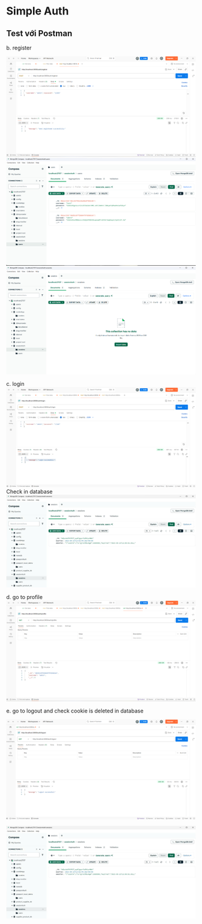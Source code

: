 # Simple Auth

## Test với Postman

b. register

![register](./public/img/reg.png)
![Cookie MongoDB](./public/img/checkindata.png)
![Cookie MongoDB](./public/img/session.png)


c. login
![Login ](./public/img/login.png)
Check in database
![Cookie MongoDB](./public/img/data.png)

d. go to profile
![profile](./public/img/caud.png)

e. go to logout and check cookie is deleted in database

![logout](./public/img/caue1.png)

![Cookie MongoDB](./public/img/data.png)
